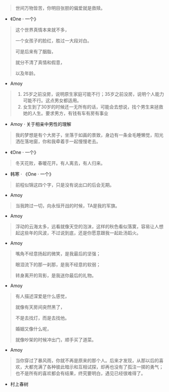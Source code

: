 > 世间万物皆苦，你明目张胆的偏爱就是救赎。

+ 《One · 一个》

> 这个世界真情本来就不多，
>
> 一个女孩子的脸红，胜过一大段对白。
>
> 可是后来有了胭脂，
>
> 就分不清了真情和假意，
>
> 以及年龄。

- Amoy

> 1. 25岁之前没房，说明原生家庭可能不行；35岁之前没房，说明个人能力可能不行。这点男女都适用。
> 2. 女生到了30岁的时候还一无所有的话，可能会去想说，找个男生来拯救她的人生。要求男方，有钱有车有房有事业

- Amoy · 关于相亲中男性的理解

> 我的梦想是有个大房子，坐落于如画的景致，身边有一条金毛睡懒觉，阳光洒在落地窗，你和我牵着手一起慢慢老去。

+ 《One · 一个》

> 冬天花败，春暖花开。有人离去，有人归来。

+ 韩寒 · 《One · 一个》

> 前程似锦这四个字，只是没有说出口的后会无期。

+ Amoy

> 当我跨过一切，向永恒开战的时候，TA是我的军旗。

+ Amoy

> 浮动的云海太多，远看就像天空的泡沫，这样的秋色看似落寞，容易让人想起这些年的风波，不过说到底，还是你愿意跟我一起赴汤蹈火。

+ Amoy

> 嘴角不经意扬起的微笑，是我最后的坚强；
>
> 眼泪流下的那一刹那，是我不经意的软弱；
>
> 转身离开的背影，是我送你最后的礼物。

+ Amoy

> 有人描述深爱是什么感觉，
>
> 就像有天房间突然黑了，
>
> 不是去找灯，而是去找他。
>
> 婚姻又像什么呢，
>
> 就像吵架的时候冲出门，顺手买了道菜。

+ Amoy

> 当你穿过了暴风雨，你就不再是原来的那个人。后来才发现，从那以后的喜欢，大都充满了各种彼此暗示和互相试探，却再也没有了孤注一掷的勇气；也不是所有的喜欢都会有结果，终究要明白，遇见已经很难得了。

+ 村上春树